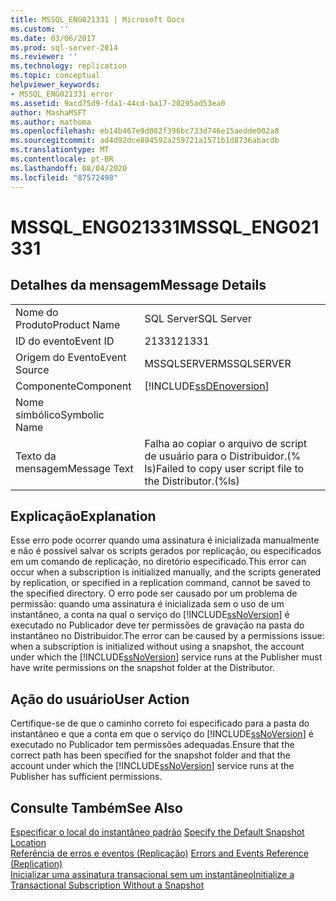 ```yaml
---
title: MSSQL_ENG021331 | Microsoft Docs
ms.custom: ''
ms.date: 03/06/2017
ms.prod: sql-server-2014
ms.reviewer: ''
ms.technology: replication
ms.topic: conceptual
helpviewer_keywords:
- MSSQL_ENG021331 error
ms.assetid: 9acd75d9-fda1-44cd-ba17-20295ad53ea0
author: MashaMSFT
ms.author: mathoma
ms.openlocfilehash: eb14b467e9d082f396bc733d746e15aedde002a8
ms.sourcegitcommit: ad4d92dce894592a259721a1571b1d8736abacdb
ms.translationtype: MT
ms.contentlocale: pt-BR
ms.lasthandoff: 08/04/2020
ms.locfileid: "87572498"
---
```

# <a name="mssql_eng021331"></a><span data-ttu-id="714c1-102">MSSQL_ENG021331</span><span class="sxs-lookup"><span data-stu-id="714c1-102">MSSQL_ENG021331</span></span>
    
## <a name="message-details"></a><span data-ttu-id="714c1-103">Detalhes da mensagem</span><span class="sxs-lookup"><span data-stu-id="714c1-103">Message Details</span></span>  
  
|||  
|-|-|  
|<span data-ttu-id="714c1-104">Nome do Produto</span><span class="sxs-lookup"><span data-stu-id="714c1-104">Product Name</span></span>|<span data-ttu-id="714c1-105">SQL Server</span><span class="sxs-lookup"><span data-stu-id="714c1-105">SQL Server</span></span>|  
|<span data-ttu-id="714c1-106">ID do evento</span><span class="sxs-lookup"><span data-stu-id="714c1-106">Event ID</span></span>|<span data-ttu-id="714c1-107">21331</span><span class="sxs-lookup"><span data-stu-id="714c1-107">21331</span></span>|  
|<span data-ttu-id="714c1-108">Origem do Evento</span><span class="sxs-lookup"><span data-stu-id="714c1-108">Event Source</span></span>|<span data-ttu-id="714c1-109">MSSQLSERVER</span><span class="sxs-lookup"><span data-stu-id="714c1-109">MSSQLSERVER</span></span>|  
|<span data-ttu-id="714c1-110">Componente</span><span class="sxs-lookup"><span data-stu-id="714c1-110">Component</span></span>|[!INCLUDE[ssDEnoversion](../../includes/ssdenoversion-md.md)]|  
|<span data-ttu-id="714c1-111">Nome simbólico</span><span class="sxs-lookup"><span data-stu-id="714c1-111">Symbolic Name</span></span>||  
|<span data-ttu-id="714c1-112">Texto da mensagem</span><span class="sxs-lookup"><span data-stu-id="714c1-112">Message Text</span></span>|<span data-ttu-id="714c1-113">Falha ao copiar o arquivo de script de usuário para o Distribuidor.(% ls)</span><span class="sxs-lookup"><span data-stu-id="714c1-113">Failed to copy user script file to the Distributor.(%ls)</span></span>|  
  
## <a name="explanation"></a><span data-ttu-id="714c1-114">Explicação</span><span class="sxs-lookup"><span data-stu-id="714c1-114">Explanation</span></span>  
 <span data-ttu-id="714c1-115">Esse erro pode ocorrer quando uma assinatura é inicializada manualmente e não é possível salvar os scripts gerados por replicação, ou especificados em um comando de replicação, no diretório especificado.</span><span class="sxs-lookup"><span data-stu-id="714c1-115">This error can occur when a subscription is initialized manually, and the scripts generated by replication, or specified in a replication command, cannot be saved to the specified directory.</span></span> <span data-ttu-id="714c1-116">O erro pode ser causado por um problema de permissão: quando uma assinatura é inicializada sem o uso de um instantâneo, a conta na qual o serviço do [!INCLUDE[ssNoVersion](../../includes/ssnoversion-md.md)] é executado no Publicador deve ter permissões de gravação na pasta do instantâneo no Distribuidor.</span><span class="sxs-lookup"><span data-stu-id="714c1-116">The error can be caused by a permissions issue: when a subscription is initialized without using a snapshot, the account under which the [!INCLUDE[ssNoVersion](../../includes/ssnoversion-md.md)] service runs at the Publisher must have write permissions on the snapshot folder at the Distributor.</span></span>  
  
## <a name="user-action"></a><span data-ttu-id="714c1-117">Ação do usuário</span><span class="sxs-lookup"><span data-stu-id="714c1-117">User Action</span></span>  
 <span data-ttu-id="714c1-118">Certifique-se de que o caminho correto foi especificado para a pasta do instantâneo e que a conta em que o serviço do [!INCLUDE[ssNoVersion](../../includes/ssnoversion-md.md)] é executado no Publicador tem permissões adequadas.</span><span class="sxs-lookup"><span data-stu-id="714c1-118">Ensure that the correct path has been specified for the snapshot folder and that the account under which the [!INCLUDE[ssNoVersion](../../includes/ssnoversion-md.md)] service runs at the Publisher has sufficient permissions.</span></span>  
  
## <a name="see-also"></a><span data-ttu-id="714c1-119">Consulte Também</span><span class="sxs-lookup"><span data-stu-id="714c1-119">See Also</span></span>  
 <span data-ttu-id="714c1-120">[Especificar o local do instantâneo padrão](snapshot-options.md#snapshot-folder-locations) </span><span class="sxs-lookup"><span data-stu-id="714c1-120">[Specify the Default Snapshot Location](snapshot-options.md#snapshot-folder-locations) </span></span>  
 <span data-ttu-id="714c1-121">[Referência de erros e eventos &#40;Replicação&#41;](errors-and-events-reference-replication.md) </span><span class="sxs-lookup"><span data-stu-id="714c1-121">[Errors and Events Reference &#40;Replication&#41;](errors-and-events-reference-replication.md) </span></span>  
 [<span data-ttu-id="714c1-122">Inicializar uma assinatura transacional sem um instantâneo</span><span class="sxs-lookup"><span data-stu-id="714c1-122">Initialize a Transactional Subscription Without a Snapshot</span></span>](initialize-a-transactional-subscription-without-a-snapshot.md)  
  
  
